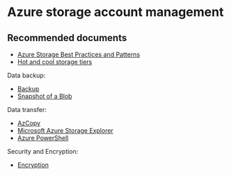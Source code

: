 <properties
	pageTitle="Azure storage account management"
	description="Azure storage account management"
	service="microsoft.storage"
	resource="storageaccounts"
	authors="passaree"
	displayOrder=""
	selfHelpType="generic"
	supportTopicIds="32551668"
	resourceTags=""
	productPesIds="15629"
	cloudEnvironments="MoonCake"
/>

# Azure storage account management

## **Recommended documents**
- [Azure Storage Best Practices and Patterns](https://azure.microsoft.com/resources/videos/microsoft-storage-what-new-best-practices-and-patterns/)<br>
- [Hot and cool storage tiers](https://docs.azure.cn/storage/blobs/storage-blob-storage-tiers)<br>

Data backup:
- [Backup](https://www.azure.cn/home/features/back-up/)<br>
- [Snapshot of a Blob](https://msdn.microsoft.com/library/azure/hh488361.aspx)<br>

Data transfer:
- [AzCopy](https://docs.azure.cn/storage/common/storage-use-azcopy)<br>
- [Microsoft Azure Storage Explorer](https://azure.microsoft.com/features/storage-explorer/)<br>
- [Azure PowerShell](https://docs.azure.cn/storage/common/storage-powershell-guide-full#how-to-manage-azure-blobs)<br>

Security and Encryption:
- [Encryption](https://docs.azure.cn/storage/common/storage-service-encryption)<br>


